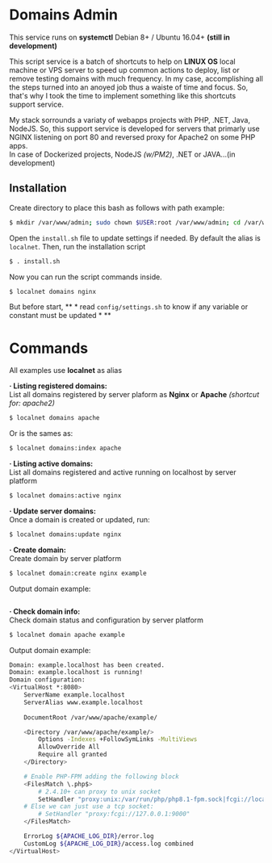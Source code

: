 # Domains Admin
This service runs on **systemctl** Debian 8+ / Ubuntu 16.04+ **(still in development)**

This script service is a batch of shortcuts to help on **LINUX OS** local machine or VPS server to speed up common actions to deploy, list or remove testing domains with much frequency.
In my case, accomplishing all the steps turned into an anoyed job thus a waiste of time and focus. So, that's why I took the time to implement something like this shortcuts support service.

My stack sorrounds a variaty of webapps projects with PHP, .NET, Java, NodeJS. So, this support service is developed for servers that primarly use NGINX listening on port 80 and reversed proxy for Apache2 on some PHP apps. \
In case of Dockerized projects, NodeJS *(w/PM2)*, .NET or JAVA...(in development)

## Installation
Create directory to place this bash as follows with path example:
```bash
$ mkdir /var/www/admin; sudo chown $USER:root /var/www/admin; cd /var/www/admin; 
```

Open the `install.sh` file to update settings if needed. By default the alias is `localnet`. Then, run the installation script
```bash
$ . install.sh
```

Now you can run the script commands inside.
```bash
$ localnet domains nginx
```

But before start, ** * read `config/settings.sh` to know if any variable or constant must be updated * **

# Commands
All examples use **localnet** as alias

**· Listing registered domains:** \
List all domains registered by server plaform as **Nginx** or **Apache** *(shortcut for: apache2)*
```bash
$ localnet domains apache
```
Or is the sames as:
```bash
$ localnet domains:index apache
```

**· Listing active domains:** \
List all domains registered and active running on localhost by server platform
```bash
$ localnet domains:active nginx
```

**· Update server domains:** \
Once a domain is created or updated, run:
```bash
$ localnet domains:update nginx
```

**· Create domain:** \
Create domain by server platform
```bash
$ localnet domain:create nginx example
```
Output domain example:
```bash
```

**· Check domain info:** \
Check domain status and configuration by server platform
```bash
$ localnet domain apache example
```
Output domain example:
```bash
Domain: example.localhost has been created.
Domain: example.localhost is running!
Domain configuration:
<VirtualHost *:8080>
    ServerName example.localhost
    ServerAlias www.example.localhost
    
    DocumentRoot /var/www/apache/example/

    <Directory /var/www/apache/example/>
        Options -Indexes +FollowSymLinks -MultiViews
        AllowOverride All
        Require all granted
    </Directory>

    # Enable PHP-FPM adding the following block
    <FilesMatch \.php$>
        # 2.4.10+ can proxy to unix socket
        SetHandler "proxy:unix:/var/run/php/php8.1-fpm.sock|fcgi://localhost"
	# Else we can just use a tcp socket:
        # SetHandler "proxy:fcgi://127.0.0.1:9000"
    </FilesMatch> 

    ErrorLog ${APACHE_LOG_DIR}/error.log
    CustomLog ${APACHE_LOG_DIR}/access.log combined
</VirtualHost>
```
